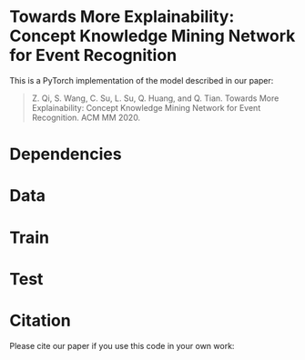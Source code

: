 # Towards More Explainability: Concept Knowledge Mining Network for Event Recognition
This is a PyTorch implementation of the model described in our paper:

> Z. Qi, S. Wang, C. Su, L. Su, Q. Huang, and Q. Tian. Towards More Explainability: Concept Knowledge Mining Network for Event Recognition. ACM MM 2020.

# Dependencies


# Data


# Train


# Test

# Citation
Please cite our paper if you use this code in your own work:

> 
